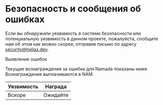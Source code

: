 # Безопасность и сообщения об ошибках

Если вы обнаружили уязвимость в системе безопасности или потенциальную уязвимость в данном проекте, пожалуйста, сообщите нам об этом как можно скорее, отправив письмо по адресу [security@heliax.dev](mailto:security@heliax.dev).

Выявление ошибок

Текущие вознаграждения за ошибки для Namada показаны ниже. Вознаграждения выплачиваются в NAM.

| Уязвимость | Награда  |
| ---------- | -------- |
| Вскоре     | Ожидайте |
